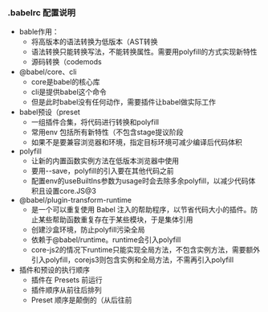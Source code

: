 ### .babelrc 配置说明

- bable作用：
  - 将高版本的语法转换为低版本（AST转换
  - 语法转换只能转换写法，不能转换属性。需要用polyfill的方式实现新特性
  - 源码转换（codemods
- @babel/core、cli
  - core是babel的核心库
  - cli是提供babel这个命令
  - 但是此时babel没有任何动作，需要插件让babel做实际工作
- babel预设（preset
  - 一组插件合集，将代码进行转换和polyfill
  - 常用env  包括所有新特性（不包含stage提议阶段
  - 如果不是要兼容浏览器和环境，指定目标环境可减少编译后代码体积
- polyfill
  - 让新的内置函数实例方法在低版本浏览器中使用
  - 要用--save，polyfill的引入要在其他代码之前
  - 配置env的useBuiltIns参数为usage时会去除多余polyfill，以减少代码体积且设置core.JS@3
- @babel/plugin-transform-runtime
  - 是一个可以重复使用 Babel 注入的帮助程序，以节省代码大小的插件。防止某些帮助函数重复存在于某些模块，于是集体引用
  - 创建沙盒环境，防止polyfill污染全局
  - 依赖于@babel/runtime。runtime会引入polyfill
  - core-js2的情况下runtime只能实现全局方法，不包含实例方法，需要额外引入polyfill，corejs3则包含实例和全局方法，不需再引入polyfill
- 插件和预设的执行顺序
  - 插件在 Presets 前运行
  - 插件顺序从前往后排列
  - Preset 顺序是颠倒的（从后往前